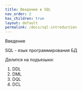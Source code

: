 ```yaml
---
title: Введение в SQL
nav_order: 2
has_children: true
layout: default
permalink: /docs/sql-introduction
---
```


Введение 

SQL - язык программирования БД

Делится на подъязыки:
1. DDL
2. DML
3. DQL
4. DCL